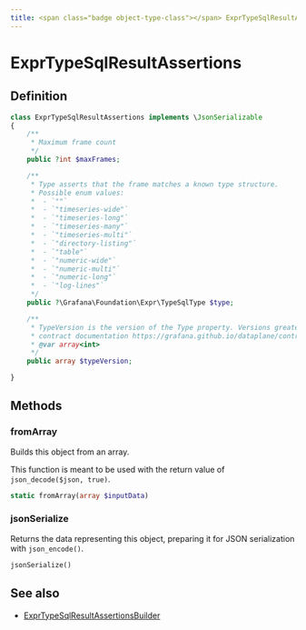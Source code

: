 ```yaml
---
title: <span class="badge object-type-class"></span> ExprTypeSqlResultAssertions
---
```

# <span class="badge object-type-class"></span> ExprTypeSqlResultAssertions

## Definition

```php
class ExprTypeSqlResultAssertions implements \JsonSerializable
{
    /**
     * Maximum frame count
     */
    public ?int $maxFrames;

    /**
     * Type asserts that the frame matches a known type structure.
     * Possible enum values:
     *  - `""` 
     *  - `"timeseries-wide"` 
     *  - `"timeseries-long"` 
     *  - `"timeseries-many"` 
     *  - `"timeseries-multi"` 
     *  - `"directory-listing"` 
     *  - `"table"` 
     *  - `"numeric-wide"` 
     *  - `"numeric-multi"` 
     *  - `"numeric-long"` 
     *  - `"log-lines"` 
     */
    public ?\Grafana\Foundation\Expr\TypeSqlType $type;

    /**
     * TypeVersion is the version of the Type property. Versions greater than 0.0 correspond to the dataplane
     * contract documentation https://grafana.github.io/dataplane/contract/.
     * @var array<int>
     */
    public array $typeVersion;

}
```
## Methods

### <span class="badge object-method"></span> fromArray

Builds this object from an array.

This function is meant to be used with the return value of `json_decode($json, true)`.

```php
static fromArray(array $inputData)
```

### <span class="badge object-method"></span> jsonSerialize

Returns the data representing this object, preparing it for JSON serialization with `json_encode()`.

```php
jsonSerialize()
```

## See also

 * <span class="badge builder"></span> [ExprTypeSqlResultAssertionsBuilder](./builder-ExprTypeSqlResultAssertionsBuilder.md)
